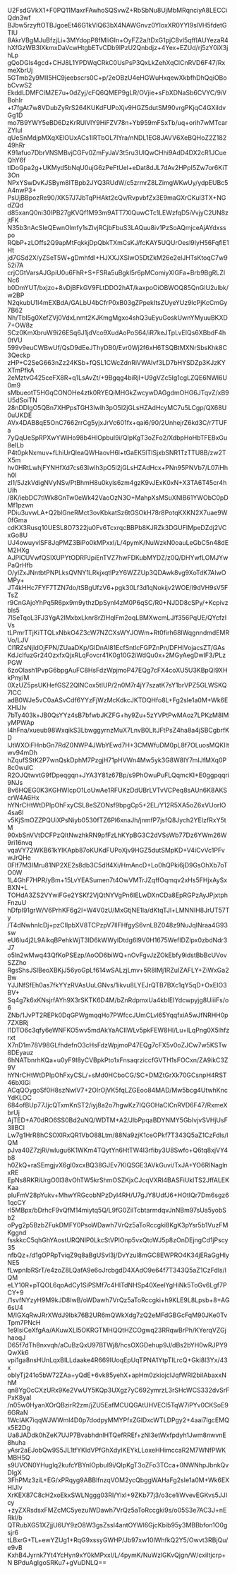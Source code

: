 U2FsdGVkX1+F0PQ11MaxrFAwhoSQSvwZ+RbSbNu8UjMbMRqnciyA8LECCiQdn3wf
BJbw5rzyftOTBJgoeEt46G1kVlQ63bX4NAWGnvz0YIoxXR0YYI9slVH5fdetGTIU
8AkrVBgMJuBfzjLi+3MYdopP8fMIiGIn+OyFZ2a/tDxG1pjC8vl5qffIAUYezaR4
hXfGzWB3IXkmxDaVcwHtgbETvCDb9IPzU2Qnbdjz+4Yex+EZUd/rj5zY0iX3jhLp
gQoDGls4gcd+CHJ8L1YPDWqCRkC0UsPsP3QxLkZehXqClCnRVD6F47/RxmeXbrUj
5GTmb2y9MII5HC9jeebscrs0C+p/2eOBzU4eHGWuHxqewXkbfhDhQqiOBobCvwS2
EkddLDMFCIMZE7u+0dZyj/cFQ6QMEP9gLR/OVjie+sFbXDNaSb6CVYC/9iVBohIr
+t7fgAt7w8VDubZyRrS264KUKdFUPoXjv9HGZ5dutSM90vrgPKjqC4GXiIdvGg1D
mo7B9YWY5eBD6DzKrRUlVlY9HiFZV78n+Yb959mFSxTb/uq+orih7wMTcarZYIul
qUeSnMdjpMXqXElOUxACs1IRTbOL7lYra/nNDL1EG8JAVV6XeBQHoZ2Z18249hRr
K91afuo7DbrVNSMBvjCGFv0ZmFyJaV3t5ru3UlQwCHhi9AdD4DX2cR1JCueQhY6f
tlDoGpa2g+UKMyd5bNqU0ujG6zPeFtUel+eDat8dJL7dAv2HPpI5Zw7or6KiT3On
NPxYSwDvKJSBym8ITBpb2JYQ3RUdW/c5zrmrZ8LZimgWKwUy/ydpEUBc5A4nwP3+
PsUjBBpozRe90/XK57J7JbTqPHAkt2cQv/RvpvbfZx3E9maGXrCKul3TX+NGdZQd
d85xanQ0ni30IPB27gKVQf1M93m9ATT7XlQuwCTc1LEWzfqD5iVvjyC2UN8zjtFK
N35b3nAcSIeQEwnOlmfy1sZlvjRCjbFbuS3LAQuu8iv1PzSoAQmjceAjAYdxsspo
RQbP+zLOffs2Q9apMtFqkkjDpQbkTXmCsKJ/fcKAY5UQUrOesl9IyH56FqfiE1Ht
jd7GSd2X/yZSeT5W+gDmhfdI+HJXXJXSIwO5DtZkM26e2elJHTsKtoqC7w952i7A
crjCGtVarsAJGpiU0u6FhR+S+FSRa5uBgkI5r6pMComiyXlGFa+Brb9BgRLZINc6
b0DmYUT/bxjzo+8vDjBFkGV9FLtDDO2hAT/kaxpoOiOBWOQ85QnGIU2ulbk/w2BP
N2qkubU1l4mEXBdA/GALbU4bCfrP0xB03gZPpekItsZUyeYUz9lcPjKcCmGy7B62
Nh/TbI5g0XefZVj0VdxLnmt2KJKmgMgxo4shQ3uEyuGoskUwnYMyuuBKXD7+OW8z
SCz0KmXbruW9i26ESq6J1jdVco9XudAoPoS64/iR7keJTpLvEIQs6XBbdF4h0tVU
599v9euCWBwUf/QsD9dEeJThyDB0/Evr0Wj2f6xH6TSQBtMXNrSbsKhk8C3Qeckp
zHP+C2SeG663nZz24KSb+fQSL1CWcZdnRiVWAlvf3LD7bHYSDZp3KJzKYXTmPfkA
2eMztvG425ceFX8R+q1LsAvZt/+9Bgqg4biRjI+U9gVZc5lg1cgLZQE6NWl6U0m9
sMbueotT5HGqCONOHe4ztk0RYEQiMHGkZwcywDAGgdmOHG6JTqvZ/xB9U5dSoiTN
28nDDlgO5QBn7XHPpsTGH3IwIh3pO5l2jGLsHZAdHcyMC7u5LCgp/QX68U0uUKDE
AVx4DAB8qE5OnC7662rrCg5yjxJrVc601fx+qai6/90/2UnhejrZ6kd3C/r7TUFa
7yQqUeSpRPXwYWiHo98b4HlOpbuI9i/QIpKgT3oZFo2/XdbpHoHbTFEBxGu8eILb
P4t0pkNxmuv+fLhiUrQleaQWHaovH6l+tGaEK5lTISjxbSNR1TzTTU8B/zw2TX5m
hv0HRtLwhjFYNHfXd7cs63IwIh3pO5l2jGLsHZAdHcx+PNn95PNVb7/L07iHhh0I
zl1/5JzkVdigNVyNSv/PtBhmH8u0kyls6zm4gzK9vJExK0xN+X3TA6T45cr4hUih
/8K/iebDC7tlWk8GnTw0eWk42VaoOzN3O+MahpXsMSuXNIB61YWObC0pDMf1pzwn
PDiu3uvwLA+Q2blGneRMct3ovKbkatSz6tGSOkH78r8PotqKXKN2X7uae9W0fGma
cdKX3Rusq10UESL8O7322ju0Fv6TcxrqcBBPb8KJRZk3DGUFIMpeDZdj2VCxGo8U
UJ4owuyvlSF8JqPMZ3BiPo0kMPxxI/L/4pymK/NuWzkN0oauLeGbC5n48dEM2HXg
AJPICUVwfQSIXUPYtODRPJpiEnTVZ7hwFDKubMYDZ/z0Q/DHYwfLOMJYwPaQrHfb
O/ylZxJNntbtPNPLksQVNY1LRkjxqtlPzY6WZZUp3QDAwk8vg9XoTdK7AIwOMPy+
JT4kHHc7FYF7TZN7do/tSBgUfzV6+pgk30Lf3d1qNokijv2WOE/l9dVH9sV5FTsZ
r9CnGAjoYhPq5R6px9m9ythzDpSynI4zM0P6qSC/R0+NJDD8cSPy/+Kcpivzbls5
7lSeTqoL3FJ3YgA2lMxbxLknr8rZIHqlFm2oqLBMXwcmLJ/f356PqUE/QYcfzIVs
tLPmrTTjKiTTQLxNbkO4Z3cW7NZCXsWYJOWm+Rt0firh68lWqgnndmdEMRVo/LJV
Cl1RZsNjIdOjFPN/ZUaaDKp/GIDnAl81EcfSntlcFGPZnPn/DFHIVojacsZT/GAs
KdJcIfuzGr24OzxfxQjxRLqFovcr41K0g10G2iWdQu0x+2MGyAegDwIF3/PLzPGW
6zoOIash1PvpG6bpgAuFC8HsFdzWpjmoP47EQg7cFX4coXU5U3KBpQI9XHkPny/M
0XzUZ5psUKHefGSZ2QlNCox5tIUP/2n0M7r4jY7szatK7sY1brVPZ5GLWSKQ7lCC
adB0WJe5vC0aASvCdf6YYzFjWzMcKdkcJKTDQHfo8L+Fg2sIe1a0M+Wk6EXHIJIv
7bTy403k+JB0QsYYz4sB7bfwbJKZFG+hy9Zu+5zYVPtPwMAoz7LPKzM8lMyMPWAp
I4hFna/xueub98WxqikS3LbwggyrnzMuX7LnvB0LItJFtPsZ4ha8a4jSBCgbrfKD
lJtWXOiFHnbGn7RdZ0NWP4JWbYEwd7H+3CMWfuDM0pL8f7OLuosMQKIItwv94mDh
hZqufSStK2P7wnQskDphM7PzgjH71pHVWn4Mw5yk3G8W8lY7mIJfMXq0P8c0wulC
R2OJQtwvtG9fDpeqgqn+JYA3Y81z67Bp/s9PhOwuPuFLQqmcKI+E0ggpqqri9NJs
Bv6HQEG0K3KGHWIcpO1LoUwAe1RFUKzDdUBrLVTvVCPeq8sAUn6K8AKScrW4A6Hx
hYNrCHtWtDPlpOhFxyCSL8eSZONsf9bpgCp5+2EL/Y12R5XA5oZ6xVUorIO4sa6l
v5KjSmOZZPQUiXPsNiyb0530fTZ6Pl6xnaJh/jnmfP7jsfQ8Jych2YEIzfRxY5tM
90xbSnVVtDCFPzQItNwzhkRN9pfFzLhKYpBG3C2dVSsWb77Dz6YWm26W9ri16nvq
vqaVY72WKB61kYlKApb87oKUKdFUPoXjv9HGZ5dutSMpKD+V4iCvVc1PFvwJrQHe
0Flf7M3IMru81NP2XE2s8db3C5dIf4Xi/HmAncD+Lo0hQPki6jD9GsOhXb7oTO0W
1L4GhF7HPR/yBm+15LvYEASumen7t4OwVMTrJZqffOqmqv2xHs5FHjxAySxBXN+L
TOHdA3ZS2VYwiFGe2YSKf2VjQtNYVgPn6lELwDXnCDa8EpRGPzAyJPjxtphFnzuU
hDfpI91grW/V6PrhKF6g2I+W4V0zU/MxGtjNE1la/dKtqTJl+LMNNIH8JrUT57Ty
/T4dNwhnlcDj+pzCIIpbXV8TCPzpV7llFHfgyS6vnLBZ048z9NuJqINraa4G93sw
eU6lu4j2L9AikqBPehkWjT3ID6kWWylDtdg6l9V0H1675WefIDZlpx0zbdNdr3J7
o5ln2wMwq43QfKoPSEzp/AoOD6biWQ+nOvFgvJzZOkEbfy9idstBbBcUVovSZZho
RgsShsJSlBeoXBKjJ56yoGpLf614wSALzjLmv+5R8IMj1RZuIZAFLY+ZiWxGa2Bw
YJJNfSfEh0as7fkYYzRVAsUuLGNvs/1ikvu8LYEJrQTB7BXc1qY5qD+OxEIO3BV+
Sq4g7k6xKNsjrfAYh9X3rSKTK6D4M/bZnRdpmxUa4kbIEIYdcwpyjg8UiiiFs/o6
ZNb/1JvPT2REPk0DqGPWgmqqHo7PWfccJUmCLvl65YqqfxiA5wJfNRHH0p7ZXBRj
I1DTO6c3qfy6eWNFKO5wv5mdAkYaACIlWLv5pkFEW8Hl/Lu+lLqPng0X5lhfzrxt
X7nD1m78V98GLfhdefnO3cHsFdzWpjmoP47EQg7cFX5v0oZJCw7w5KSTw8DEyauz
6hNATbnrhKQa+u0yF9I8yCVBpkPto1xFnsaqrziccfGVTH1sFOCxn/ZA9ikC3Z9V
hYNrCHtWtDPlpOhFxyCSL/+sMd0HCboCG/SC+DMZtGrXk70GCsnpH4RST46bXlGi
ACqQOygoSf0H8szNwlV7+2OIrOjVK5fqLZGEoo84MAD/Mw5bcg4UtwhKncYdKLOC
684ofBUp77JjcQTxmKnST2/iyj8a2o7hgwKz7IQGOHaClCnRVD6F47/RxmeXbrUj
AjTED+A70dRO6SS0Bd2uNQ/WDTM+A2/JlbPpqaBDYNMY5GbIvjvSVHjUsF3IIBCl
Lw7g1HrR8hCSOXIRxQR1VbO88Ltm/88Na9zjK1ceOPkf7T343Q5aZ1CzFdls/lQM
pJva40Z7zjRi/wlugu6K1WKm4TQytYn6HtTW4I3rfiby3U8Swfo+Q6tq8xjVY4b8
h0ZkQ+raSEmgjvX6gl0xcxBQ38GJEv7KIQSGE3AVkGuvi/TxJA+YO6RINaglnxRE
EpNs8RKRiUrgO0l38vOhTW5krShmOSZKjxCJcqVXRl4BASFiUkITS2JffALEKKaa
pIuFmV28pYukv+MhwYRGcobNPzDyl4RH/U7gJY8UdfJ6+HOtIQr7Dm6sgz61qcCY
rI5MBpx/bDrhcF9vQfM14miytq5Q/L9fG0ZiITcbtarmdqvJnNBm97sUa5yobSb2
oPyg2p5BzbZFukDMFY0PsoWDawh7VrQz5aToRccgki8KgK3pYsr5b1VuzFMKggnd
fsskkcC5qhGhYAostURQNlP0LkcStVPlOnp5vxQtoWJ5p8zOnDEjngCd1jPscy35
nfbQz+/d1gOPRpTviqZ9q8aBgUSvl3j/DvYzul8mGC8EWPRO4K34jERaGgHlyNE5
fLwpnlbRSrT/e4zoZ8LQafA9e6oJrcbgdD4XAdO9e64f7T343Q5aZ1CzFdls/lQM
eLY10R+pTQOL6qoAdCy1SiPSMf7c4HITdNHSp40XeelYgHiNk5ToGv6Lgf7PCY+9
/1svfNYzyH9M9kJD8IwB/oWDawh7VrQz5aToRccgki+h9KLE9L8Lpsb+8+AG6sU4
M/IGXqRwJRrXWdJ9Ibk76B2UR6mQWkXdg7zQ2eMFdGBGcFqM90JKe0TvTpm7PNcH
1e9lsiCeXfgAa/AKuwXLI5OKRGTMHQQtHZCOgwq23RRqwBrPh/KYerqVZGjhaoqJ
D65f7dTh8nxvqh/aCuBzQxU97BTWj8/hcsOXGDehup9J/dBs2bYH0wRJPY9QwXk6
vpi1ga8nsHUnLqxBILLdaake4R669IUoqEpUqTPNA1YtpTILrcQ+Gki8l3Yx/43x
oblyTj241o5bW72ZAa+yQdE+6vk85yehX+apHm0zkiojcIJqfWRl2biIAbaxxNhM
qn8YgOcCXzURx9Ke2VwUY5KQp3UXgz7yC692ymrzL3rSHcWCS332dvSrFPxK8yaI
/n05w0HyanXOrQBzirR2zm/jZU5EafMCUQGAtUHVECl5TqW7iPYv0CKSoE96GRaN
1WcIAK7iqqWJWWml4D0p7dodpyMMYPfxZGlDxcWTLDPgy2+4aai7lgcEMQx5E2Dg
Ua8JADdk0hZeK7UJP7BvabhdnlHTQefRREf+zNI3etWxfpdyh1Jwm8nwvnE8huha
yAsr2aEJobQw9S5JL1tfYKldVPfGhXdyIKEYkLLoxeHHimccaR2M7WNfPWKMBH5Q
s9UVON0YHugIq2kufcYBYnlOpbuI9i/QIpKgT3oZFo3TCca+0NWNhpJbnkQvDIgX
3FhPMz3ziL+EG/xPRqyg9ABBlfnzqVOM2ycQbggWAHaFg2sIe1a0M+Wk6EXHIJIv
XrKEX87C8cH2xoEkxSWLNggg03RI/YlxI+9ZKb77j3/o3ce1iWvevEGKvs5JJIcy
+zyZXRsdsxFMZcMC5yezuIWDawh7VrQz5aToRccgki9s/o05S3e7AC3J+nERkl/b
QTRubXG51XZjjU6UY9zO8W3gsZssI4antOYWl6GjcKbib95y3MBBbfon1O0gsjr6
tLBxrG+TL+ewYZUg1+RqG9xssyGWHP/Jb97xw10IWhfkQ2Y5/Owvt3RBjQu/e9vB
KxhB4Jyrnk7Yt4YcHyn9xY0kMPxxI/L/4pymK/NuWzlGKvQjgn/W/cxiItjcrp+N
BPduAgIgoSRKu7+gVuDNLQ==
